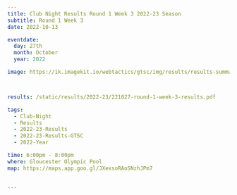```yaml
---
title: Club Night Results Round 1 Week 3 2022-23 Season
subtitle: Round 1 Week 3
date: 2022-10-13

eventdate:
  day: 27th
  month: October
  year: 2022

image: https://ik.imagekit.io/webtactics/gtsc/img/results/results-summary-3.jpg



results: /static/results/2022-23/221027-round-1-week-3-results.pdf

tags:
  - Club-Night
  - Results
  - 2022-23-Results
  - 2022-23-Results-GTSC
  - 2022-Year

time: 6:00pm - 8:00pm
where: Gloucester Olympic Pool
map: https://maps.app.goo.gl/JXexsoRAoSNzhJPm7


---
```






